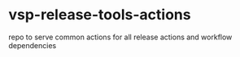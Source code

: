# vsp-release-tools-actions
repo to serve common actions for all release actions and workflow dependencies

